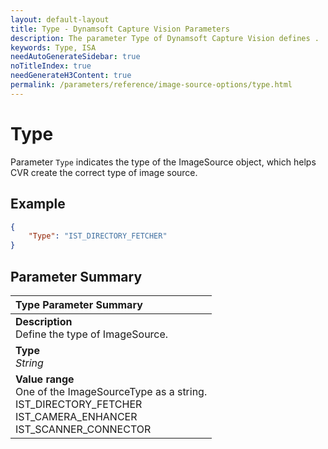 ```yaml
---
layout: default-layout
title: Type - Dynamsoft Capture Vision Parameters
description: The parameter Type of Dynamsoft Capture Vision defines .
keywords: Type, ISA
needAutoGenerateSidebar: true
noTitleIndex: true
needGenerateH3Content: true
permalink: /parameters/reference/image-source-options/type.html
---
```


# Type

Parameter `Type` indicates the type of the ImageSource object, which helps CVR create the correct type of image source.

## Example

```json
{
    "Type": "IST_DIRECTORY_FETCHER"
}
```

## Parameter Summary

| Type Parameter Summary |
| :--------------------- |
| **Description**<br>Define the type of ImageSource. |
| **Type**<br>*String* |
| **Value range**<br>One of the ImageSourceType as a string.<br>IST_DIRECTORY_FETCHER<br>IST_CAMERA_ENHANCER<br>IST_SCANNER_CONNECTOR |
